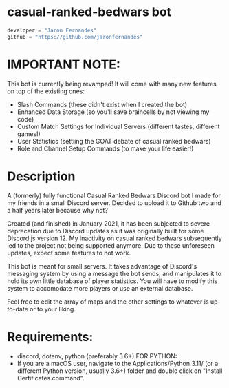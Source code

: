 # **casual-ranked-bedwars bot**
```python
developer = "Jaron Fernandes"
github = "https://github.com/jaronfernandes"
```
# **IMPORTANT NOTE:** 

This bot is currently being revamped! It will come with many new features on top of the existing ones: 
- Slash Commands (these didn't exist when I created the bot)
- Enhanced Data Storage (so you'll save braincells by not viewing my code)
- Custom Match Settings for Individual Servers (different tastes, different games!)
- User Statistics (settling the GOAT debate of casual ranked bedwars)
- Role and Channel Setup Commands (to make your life easier!)

# Description

A (formerly) fully functional Casual Ranked Bedwars Discord bot I made for my friends in a small Discord server. Decided to upload it to Github two and a half years later because why not?

Created (and finished) in January 2021, it has been subjected to severe deprecation due to Discord updates as it was originally built for some Discord.js version 12. My inactivity on casual ranked bedwars subsequently led to the project not being supported anymore. Due to these unforeseen updates, expect some features to not work.

This bot is meant for small servers. It takes advantage of Discord's messaging system by using a message the bot sends, and manipulates it to hold its own little database of player statistics. You will have to modify this system to accomodate more players or use an external database.

Feel free to edit the array of maps and the other settings to whatever is up-to-date or to your liking.

# Requirements:
- discord, dotenv, python (preferably 3.6+)
FOR PYTHON:
- If you are a macOS user, navigate to the Applications/Python 3.11/ (or a different Python version, usually 3.6+) folder and double click on "Install Certificates.command".
